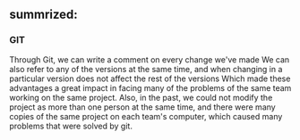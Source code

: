 ## summrized:

### GIT


Through Git, we can write a comment on every change we've made
We can also refer to any of the versions at the same time, and when changing in a particular version does not affect the rest of the versions
Which made these advantages a great impact in facing many of the problems of the same team working on the same project.
Also, in the past, we could not modify the project as more than one person at the same time, and there were many copies of the same project on each team's computer, which caused many problems that were solved by git.
